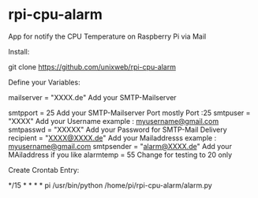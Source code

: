 # rpi-cpu-alarm
App for notify the CPU Temperature on Raspberry Pi via Mail

Install: 

git clone https://github.com/unixweb/rpi-cpu-alarm


Define your Variables:

mailserver = "XXXX.de"   	      Add your SMTP-Mailserver<p>
smtpport = 25             	    Add your SMTP-Mailserver Port mostly Port :25
smtpuser = "XXXX"         	    Add your Username example :  myusername@gmail.com
smtpasswd = "XXXXX"       	    Add your Password for SMTP-Mail Delivery
recipient = "XXXX@XXXX.de"      Add your Mailaddresss example : myusername@gmail.com
smtpsender = "alarm@XXXX.de"    Add your MAiladdress if you like
alarmtemp =  55                 Change for testing to 20 only

Create Crontab Entry:

*/15 *   * * *  pi /usr/bin/python  /home/pi/rpi-cpu-alarm/alarm.py 
